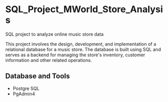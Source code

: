 # SQL_Project_MWorld_Store_Analysis
SQL project to analyze online music store data

This project involves the design, development, and implementation of a relational database for a music store. The database is built using SQL and serves as a backend for managing the store's inventory, customer information and other related operations.


## Database and Tools
* Postgre SQL
* PgAdmin4
